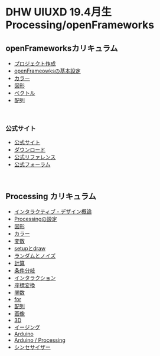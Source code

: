# DHW UIUXD 19.4月生 Processing/openFrameworks



## openFrameworksカリキュラム

* [プロジェクト作成](docs/of/01_about.md)
* [openFrameowksの基本設定](docs/of/02_settings.md)
* [カラー](docs/of/03_color.md)
* [図形](docs/of/04_shape.md)
* [ベクトル](docs/of/07_vec.md)
* [配列](docs/of/08_array.md)


&nbsp;
&nbsp;


### 公式サイト
* [公式サイト](https://openframeworks.cc/)
* [ダウンロード](https://openframeworks.cc/ja/download/)
* [公式リファレンス](https://openframeworks.cc/ja/documentation/)
* [公式フォーラム](https://forum.openframeworks.cc/)

&nbsp;
&nbsp;


## Processing カリキュラム


* [インタラクティブ・デザイン概論](doc/00_interactive.md)
* [Processingの設定](doc/01_basic.md)
* [図形](doc/02_shape.md)
* [カラー](doc/03_color.md)
* [変数](doc/04_var.md)
* [setupとdraw](doc/05_setupdraw.md)
* [ランダムとノイズ](doc/06_randomnoise.md)
* [計算](doc/07_math.md)
* [条件分岐](doc/08_if.md)
* [インタラクション](doc/09_interaction.md)
* [座標変換](doc/10_transform.md)
* [関数](doc/11_function.md)
* [for](doc/12_for.md)
* [配列](doc/13_array.md)
* [画像](doc/14_image.md)
* [3D](doc/00_3d.md)
* [イージング](doc/15_easing.md)
* [Arduino](doc/17_arduino.md)
* [Arduino / Processing](doc/18_arduino_processing.md)
* [シンセサイザー](doc/19_synthesizer.md)